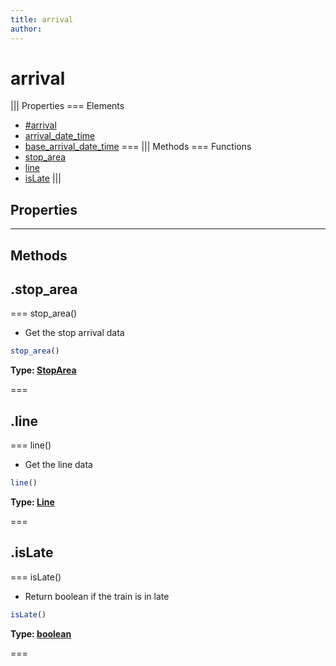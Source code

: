 ```yaml
---
title: arrival
author:
---
```


# arrival

||| Properties
=== Elements
- [#arrival](##arrival)
- [arrival_date_time](#arrival_date_time)
- [base_arrival_date_time](#base_arrival_date_time)
===
||| Methods
=== Functions
- [stop_area](#stop_area)
- [line](#line)
- [isLate](#isLate)
|||
## Properties
---
## Methods
## .stop_area

=== stop_area()

 * Get the stop arrival data


```javascript
stop_area()
```
**Type: [StopArea](StopArea)**

===

## .line

=== line()

 * Get the line data


```javascript
line()
```
**Type: [Line](Line)**

===

## .isLate

=== isLate()

 * Return boolean if the train is in late


```javascript
isLate()
```
**Type: [boolean](boolean)**

===

